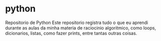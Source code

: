 # python
Repositorio de Python
Este repositorio registra tudo o que eu aprendi durante as aulas da minha materia de raciocinio algoritmico, como loops, dicionarios, listas, como fazer prints, entre tantas outras coisas.
